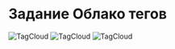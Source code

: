 ﻿# Задание Облако тегов

![TagCloud](TagsCloudVisualization\examples\example1.bmp)
![TagCloud](TagsCloudVisualization\examples\example2.bmp)
![TagCloud](TagsCloudVisualization\examples\example3.bmp)